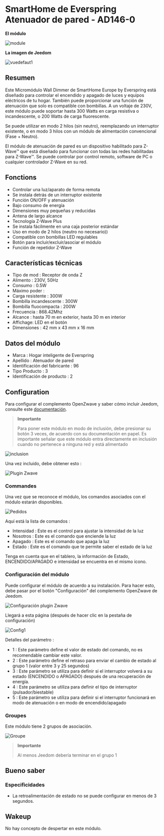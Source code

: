 # SmartHome de Everspring Atenuador de pared - AD146-0

**El módulo**

![module](images/smarthomebyeverspring.AD146-0/module.jpg)

**La imagen de Jeedom**

![vuedefaut1](images/smarthomebyeverspring.AD146-0/vuedefaut1.jpg)

## Resumen

Este Micromódulo Wall Dimmer de SmartHome Europe by Everspring está diseñado para controlar el encendido y apagado de luces y equipos eléctricos de tu hogar. También puede proporcionar una función de atenuación que solo es compatible con bombillas. A un voltaje de 230V, este módulo puede soportar hasta 300 Watts en carga resistiva o incandescente, o 200 Watts de carga fluorescente.

Se puede utilizar en modo 2 hilos (sin neutro), reemplazando un interruptor existente, o en modo 3 hilos con un módulo de alimentación convencional (Fase + Neutro).

El módulo de atenuación de pared es un dispositivo habilitado para Z-Wave™ que está diseñado para funcionar con todas las redes habilitadas para Z-Wave™. Se puede controlar por control remoto, software de PC o cualquier controlador Z-Wave en su red.

## Fonctions

-   Controlar una luz/aparato de forma remota
-   Se instala detrás de un interruptor existente
-   Función ON/OFF y atenuación
-   Bajo consumo de energía
-   Dimensiones muy pequeñas y reducidas
-   Antena de largo alcance
-   Tecnología Z-Wave Plus
-   Se instala fácilmente en una caja posterior estándar
-   Uso en modo de 2 hilos (neutro no necesario))
-   Compatible con bombillas LED regulables
-   Botón para incluir/excluir/asociar el módulo
-   Función de repetidor Z-Wave

## Características técnicas

-   Tipo de mod : Receptor de onda Z
-   Alimento : 230V, 50Hz
-   Consumo : 0.5W
-   Máximo poder :
-   Carga resistente : 300W
-   Bombilla incandescente : 300W
-   Bombilla fluocompacta : 200W
-   Frecuencia : 868.42Mhz
-   Alcance : hasta 70 m en exterior, hasta 30 m en interior
-   Affichage: LED en el botón
-   Dimensiones : 42 mm x 43 mm x 16 mm

## Datos del módulo

-   Marca : Hogar inteligente de Everspring
-   Apellido : Atenuador de pared
-   Identificación del fabricante : 96
-   Tipo Producto : 3
-   Identificación de producto : 2

## Configuration

Para configurar el complemento OpenZwave y saber cómo incluir Jeedom, consulte este [documentación](https://doc.jeedom.com/es_ES/plugins/automation%20protocol/openzwave/).

> **Importante**
>
> Para poner este módulo en modo de inclusión, debe presionar su botón 3 veces, de acuerdo con su documentación en papel. Es importante señalar que este módulo entra directamente en inclusión cuando no pertenece a ninguna red y está alimentado

![inclusion](images/smarthomebyeverspring.AD146-0/inclusion.jpg)

Una vez incluido, debe obtener esto :

![Plugin Zwave](images/smarthomebyeverspring.AD146-0/information.jpg)

### Commandes

Una vez que se reconoce el módulo, los comandos asociados con el módulo estarán disponibles.

![Pedidos](images/smarthomebyeverspring.AD146-0/commandes.jpg)

Aquí está la lista de comandos :

-   Intensidad : Este es el control para ajustar la intensidad de la luz
-   Nosotros : Este es el comando que enciende la luz
-   Apagado : Este es el comando que apaga la luz
-   Estado : Este es el comando que te permite saber el estado de la luz

Tenga en cuenta que en el tablero, la información de Estado, ENCENDIDO/APAGADO e intensidad se encuentra en el mismo icono.

### Configuración del módulo

Puede configurar el módulo de acuerdo a su instalación. Para hacer esto, debe pasar por el botón "Configuración" del complemento OpenZwave de Jeedom.

![Configuración plugin Zwave](images/plugin/bouton_configuration.jpg)

Llegará a esta página (después de hacer clic en la pestaña de configuración)

![Config1](images/smarthomebyeverspring.AD146-0/config1.jpg)

Detalles del parámetro :

-   1 : Este parámetro deﬁne el valor de estado del comando, no es recomendable cambiar este valor.
-   2 : Este parámetro define el retraso para enviar el cambio de estado al grupo 1 (valor entre 3 y 25 segundos)
-   3 : Este parámetro se utiliza para definir si el interruptor volverá a su estado (ENCENDIDO o APAGADO) después de una recuperación de energía.
-   4 : Este parámetro se utiliza para definir el tipo de interruptor (pulsador/biestable)
-   5 : Este parámetro se utiliza para definir si el interruptor funcionará en modo de atenuación o en modo de encendido/apagado

### Groupes

Este módulo tiene 2 grupos de asociación.

![Groupe](images/smarthomebyeverspring.AD146-0/groupe.jpg)

> **Importante**
>
> Al menos Jeedom debería terminar en el grupo 1

## Bueno saber

### Especificidades

-   La retroalimentación de estado no se puede configurar en menos de 3 segundos.

## Wakeup

No hay concepto de despertar en este módulo.
